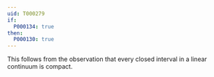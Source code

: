 ```yaml
---
uid: T000279
if:
  P000134: true
then:
  P000130: true
---
```


This follows from the observation that every closed interval in a linear continuum is compact.

